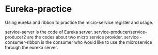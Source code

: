 # Eureka-practice
Using eureka and ribbon to practice the micro-service register and usage. 

service-server is the code of Eureka server. 
service-producer/service-producer2 are the codes about two micro service provider. 
service -consumer-ribbon is the consumer who would like to use the microservice through the eureka server. 
